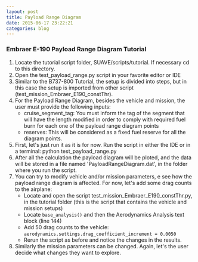 ```yaml
---
layout: post
title: Payload Range Diagram
date: 2015-06-17 23:22:21
categories: blog
---
```


### Embraer E-190 Payload Range Diagram Tutorial
1. Locate the tutorial script folder, SUAVE/scripts/tutorial. If necessary cd to this directory.
2. Open the test_payload_range.py script in your favorite editor or IDE
3. Similar to the B737-800 Tutorial, the setup is divided into steps, but in this case the setup is imported from other script (test_mission_Embraer_E190_constThr).
4. For the Payload Range Diagram, besides the vehicle and mission, the user must provide the following inputs:
	* cruise_segment_tag: You must inform the tag of the segment that will have the length modified in order to comply with required fuel burn for each one of the payload range diagram points
	* reserves: This will be considered as a fixed fuel reserve for all the diagram points.
5. First, let's just run it as it is for now. Run the script in either the IDE or in a terminal: python test_payload_range.py
6. After all the calculation the payload diagram will be ploted, and the data will be stored in a file named 'PayloadRangeDiagram.dat', in the folder where you run the script.
7. You can try to modify vehicle and/or mission parameters, e see how the payload range diagram is affected. For now, let's add some drag counts to the airplane:
	* Locate and open the script test_mission_Embraer_E190_constThr.py, in the tutorial folder (this is the script that contains the vehicle and mission setups)
	* Locate ```base_analysis()``` and then the Aerodynamics Analysis text block (line 144) 
	* Add 50 drag counts to the vehicle: ```aerodynamics.settings.drag_coefficient_increment = 0.0050```
	* Rerun the script as before and notice the changes in the results.
8. Similarly the mission parameters can be changed. Again, let's the user decide what changes they want to explore.

